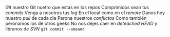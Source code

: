 *Git* nuestro
Git nuetro que estas en los repos
Comprimidos sean tus *commits*
Venga a nosotros tus *log*
En el local como en el *remote*
Danos hoy nuestro *pull* de cada dia
Perona nuestros *conflictos*
Como también peronamos los de otros geeks
No nos dejes caer en *deteached HEAD*
y líbranos de *SVN*
`git commit --ameand`